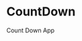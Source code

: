 # CountDown
 Count Down App
     
            
                                                           
                                                                           
                                                                        
                                                                   
                                                      
                                     
                      
                   
    
 
   
